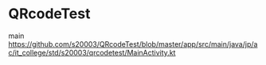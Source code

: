 # QRcodeTest
main 
https://github.com/s20003/QRcodeTest/blob/master/app/src/main/java/jp/ac/it_college/std/s20003/qrcodetest/MainActivity.kt
